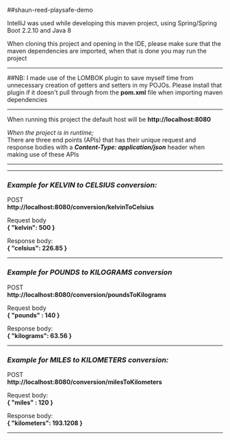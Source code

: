 ##shaun-reed-playsafe-demo

IntelliJ was used while developing this maven project, using Spring/Spring Boot 2.2.10 and Java 8

When cloning this project and opening in the IDE, please make sure that the maven dependencies are imported, when that is done you may run the project
***
##NB: I made use of the LOMBOK plugin to save myself time from unnecessary creation of getters and setters in my POJOs. Please install that plugin if it doesn't pull through from the **pom.xml** file when importing maven dependencies  
***

When running this project the default host will be  **http://localhost:8080** 

*When the project is in runtime;*
<br />There are three end points (APIs) that has their unique request and response bodies with a ***Content-Type: application/json*** header when making use of these APIs
***
***
### *Example for KELVIN to CELSIUS conversion:*

POST
<br />**http://localhost:8080/conversion/kelvinToCelsius**

Request body
<br />**{ "kelvin": 500 }**

Response body:
<br />**{ "celsius": 226.85 }**
***
### *Example for POUNDS to KILOGRAMS conversion*

POST
<br />**http://localhost:8080/conversion/poundsToKilograms**

Request body
<br />**{ "pounds" : 140 }**

Response body:
<br />**{ "kilograms": 63.56 }**
***
### *Example for MILES to KILOMETERS conversion:*

POST
<br />**http://localhost:8080/conversion/milesToKilometers**

Request body:
<br />**{ "miles" : 120 }**

Response body:
<br />**{ "kilometers": 193.1208 }**
***



